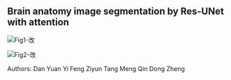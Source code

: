 Brain anatomy image segmentation by Res-UNet with attention
--------------------------------------------------------------------

![Fig1-改](https://github.com/user-attachments/assets/74c3a1b2-3b64-4947-aba1-0787016087db)

![Fig2-改](https://github.com/user-attachments/assets/86bf70b0-b09d-4228-83ac-aa9e6df7ffd1)

Authors:
Dan Yuan
Yi Feng
Ziyun Tang
Meng Qin
Dong Zheng
